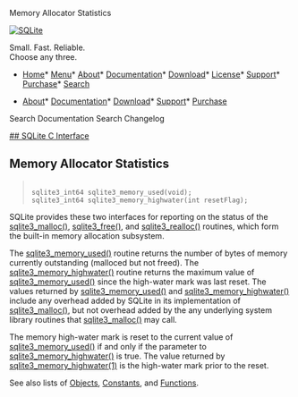 




Memory Allocator Statistics




[![SQLite](../images/sqlite370_banner.gif)](../index.html)


Small. Fast. Reliable.  
Choose any three.


* [Home](../index.html)* [Menu](javascript:void(0))* [About](../about.html)* [Documentation](../docs.html)* [Download](../download.html)* [License](../copyright.html)* [Support](../support.html)* [Purchase](../prosupport.html)* [Search](javascript:void(0))




* [About](../about.html)* [Documentation](../docs.html)* [Download](../download.html)* [Support](../support.html)* [Purchase](../prosupport.html)






Search Documentation
Search Changelog









[## SQLite C Interface](../c3ref/intro.html)
## Memory Allocator Statistics




> ```
> 
> sqlite3_int64 sqlite3_memory_used(void);
> sqlite3_int64 sqlite3_memory_highwater(int resetFlag);
> 
> ```



SQLite provides these two interfaces for reporting on the status
of the [sqlite3\_malloc()](../c3ref/free.html), [sqlite3\_free()](../c3ref/free.html), and [sqlite3\_realloc()](../c3ref/free.html)
routines, which form the built\-in memory allocation subsystem.


The [sqlite3\_memory\_used()](../c3ref/memory_highwater.html) routine returns the number of bytes
of memory currently outstanding (malloced but not freed).
The [sqlite3\_memory\_highwater()](../c3ref/memory_highwater.html) routine returns the maximum
value of [sqlite3\_memory\_used()](../c3ref/memory_highwater.html) since the high\-water mark
was last reset. The values returned by [sqlite3\_memory\_used()](../c3ref/memory_highwater.html) and
[sqlite3\_memory\_highwater()](../c3ref/memory_highwater.html) include any overhead
added by SQLite in its implementation of [sqlite3\_malloc()](../c3ref/free.html),
but not overhead added by the any underlying system library
routines that [sqlite3\_malloc()](../c3ref/free.html) may call.


The memory high\-water mark is reset to the current value of
[sqlite3\_memory\_used()](../c3ref/memory_highwater.html) if and only if the parameter to
[sqlite3\_memory\_highwater()](../c3ref/memory_highwater.html) is true. The value returned
by [sqlite3\_memory\_highwater(1\)](../c3ref/memory_highwater.html) is the high\-water mark
prior to the reset.


See also lists of
 [Objects](../c3ref/objlist.html),
 [Constants](../c3ref/constlist.html), and
 [Functions](../c3ref/funclist.html).


